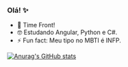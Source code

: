 ### Olá! ✨

- 🔭 Time Front!
- 🤓 Estudando Angular, Python e C#.
- ⚡ Fun fact: Meu tipo no MBTI é INFP.

[![Anurag's GitHub stats](https://github-readme-stats.vercel.app/api?username=LeticiaTP?theme=nightowl)](https://github.com/LeticiaTP/github-readme-stats)
